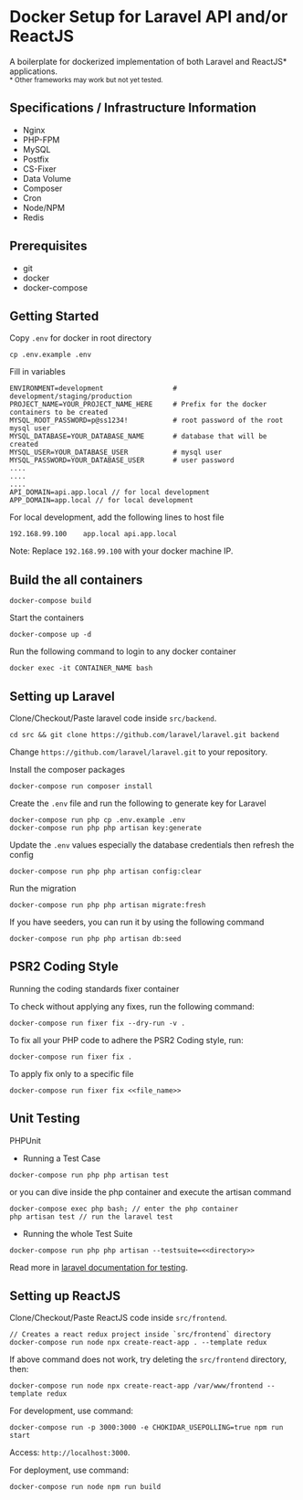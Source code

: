 # Docker Setup for Laravel API and/or ReactJS
A boilerplate for dockerized implementation of both Laravel and ReactJS* applications.  
<sup>* Other frameworks may work but not yet tested.</sup>

## Specifications / Infrastructure Information
- Nginx
- PHP-FPM
- MySQL
- Postfix
- CS-Fixer
- Data Volume
- Composer
- Cron
- Node/NPM
- Redis

## Prerequisites
- git
- docker
- docker-compose

## Getting Started
Copy `.env` for docker in root directory
```
cp .env.example .env
```
Fill in variables
```
ENVIRONMENT=development                 # development/staging/production
PROJECT_NAME=YOUR_PROJECT_NAME_HERE     # Prefix for the docker containers to be created
MYSQL_ROOT_PASSWORD=p@ss1234!           # root password of the root mysql user
MYSQL_DATABASE=YOUR_DATABASE_NAME       # database that will be created
MYSQL_USER=YOUR_DATABASE_USER           # mysql user
MYSQL_PASSWORD=YOUR_DATABASE_USER       # user password
....
....
....
API_DOMAIN=api.app.local // for local development
APP_DOMAIN=app.local // for local development
```
For local development, add the following lines to host file
```
192.168.99.100    app.local api.app.local
```
Note: Replace `192.168.99.100` with your docker machine IP.

## Build the all containers
```
docker-compose build
```
Start the containers
```
docker-compose up -d
```
Run the following command to login to any docker container
```
docker exec -it CONTAINER_NAME bash
```
## Setting up Laravel
Clone/Checkout/Paste laravel code inside `src/backend`.
```
cd src && git clone https://github.com/laravel/laravel.git backend
```
Change `https://github.com/laravel/laravel.git` to your repository.

Install the composer packages
```
docker-compose run composer install
```
Create the `.env` file and run the following to generate key for Laravel
```
docker-compose run php cp .env.example .env
docker-compose run php php artisan key:generate
```
Update the `.env` values especially the database credentials then refresh the config
```
docker-compose run php php artisan config:clear
```
Run the migration
```
docker-compose run php php artisan migrate:fresh
```
If you have seeders, you can run it by using the following command
```
docker-compose run php php artisan db:seed
```

## PSR2 Coding Style
Running the coding standards fixer container

To check without applying any fixes, run the following command:
```
docker-compose run fixer fix --dry-run -v .
```
To fix all your PHP code to adhere the PSR2 Coding style, run:
```
docker-compose run fixer fix .
```
To apply fix only to a specific file
```
docker-compose run fixer fix <<file_name>>
```

## Unit Testing
PHPUnit
- Running a Test Case
```
docker-compose run php php artisan test
```
or you can dive inside the php container and execute the artisan command
```
docker-compose exec php bash; // enter the php container
php artisan test // run the laravel test
```

- Running the whole Test Suite
```
docker-compose run php php artisan --testsuite=<<directory>>
```

Read more in [laravel documentation for testing](https://laravel.com/docs/8.x/testing).

## Setting up ReactJS
Clone/Checkout/Paste ReactJS code inside `src/frontend`.
```
// Creates a react redux project inside `src/frontend` directory
docker-compose run node npx create-react-app . --template redux
```
If above command does not work, try deleting the `src/frontend` directory, then:
```
docker-compose run node npx create-react-app /var/www/frontend --template redux
```
For development, use command:
```
docker-compose run -p 3000:3000 -e CHOKIDAR_USEPOLLING=true npm run start
```
Access: `http://localhost:3000`.

For deployment, use command:
```
docker-compose run node npm run build
```
